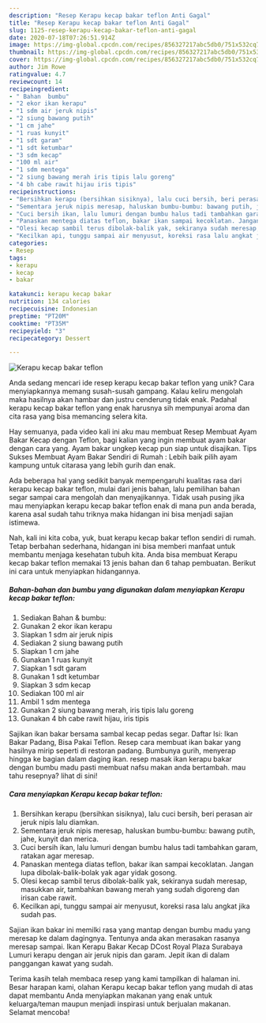 ```yaml
---
description: "Resep Kerapu kecap bakar teflon Anti Gagal"
title: "Resep Kerapu kecap bakar teflon Anti Gagal"
slug: 1125-resep-kerapu-kecap-bakar-teflon-anti-gagal
date: 2020-07-18T07:26:51.914Z
image: https://img-global.cpcdn.com/recipes/856327217abc5db0/751x532cq70/kerapu-kecap-bakar-teflon-foto-resep-utama.jpg
thumbnail: https://img-global.cpcdn.com/recipes/856327217abc5db0/751x532cq70/kerapu-kecap-bakar-teflon-foto-resep-utama.jpg
cover: https://img-global.cpcdn.com/recipes/856327217abc5db0/751x532cq70/kerapu-kecap-bakar-teflon-foto-resep-utama.jpg
author: Jim Rowe
ratingvalue: 4.7
reviewcount: 14
recipeingredient:
- " Bahan  bumbu"
- "2 ekor ikan kerapu"
- "1 sdm air jeruk nipis"
- "2 siung bawang putih"
- "1 cm jahe"
- "1 ruas kunyit"
- "1 sdt garam"
- "1 sdt ketumbar"
- "3 sdm kecap"
- "100 ml air"
- "1 sdm mentega"
- "2 siung bawang merah iris tipis lalu goreng"
- "4 bh cabe rawit hijau iris tipis"
recipeinstructions:
- "Bersihkan kerapu (bersihkan sisiknya), lalu cuci bersih, beri perasan air jeruk nipis lalu diamkan."
- "Sementara jeruk nipis meresap, haluskan bumbu-bumbu: bawang putih, jahe, kunyit dan merica."
- "Cuci bersih ikan, lalu lumuri dengan bumbu halus tadi tambahkan garam, ratakan agar meresap."
- "Panaskan mentega diatas teflon, bakar ikan sampai kecoklatan. Jangan lupa dibolak-balik-bolak yak agar yidak gosong."
- "Olesi kecap sambil terus dibolak-balik yak, sekiranya sudah meresap, masukkan air, tambahkan bawang merah yang sudah digoreng dan irisan cabe rawit."
- "Kecilkan api, tunggu sampai air menyusut, koreksi rasa lalu angkat jika sudah pas."
categories:
- Resep
tags:
- kerapu
- kecap
- bakar

katakunci: kerapu kecap bakar 
nutrition: 134 calories
recipecuisine: Indonesian
preptime: "PT20M"
cooktime: "PT35M"
recipeyield: "3"
recipecategory: Dessert

---
```



![Kerapu kecap bakar teflon](https://img-global.cpcdn.com/recipes/856327217abc5db0/751x532cq70/kerapu-kecap-bakar-teflon-foto-resep-utama.jpg)

Anda sedang mencari ide resep kerapu kecap bakar teflon yang unik? Cara menyiapkannya memang susah-susah gampang. Kalau keliru mengolah maka hasilnya akan hambar dan justru cenderung tidak enak. Padahal kerapu kecap bakar teflon yang enak harusnya sih mempunyai aroma dan cita rasa yang bisa memancing selera kita.

Hay semuanya, pada video kali ini aku mau membuat Resep Membuat Ayam Bakar Kecap dengan Teflon, bagi kalian yang ingin membuat ayam bakar dengan cara yang. Ayam bakar ungkep kecap pun siap untuk disajikan. Tips Sukses Membuat Ayam Bakar Sendiri di Rumah : Lebih baik pilih ayam kampung untuk citarasa yang lebih gurih dan enak.

Ada beberapa hal yang sedikit banyak mempengaruhi kualitas rasa dari kerapu kecap bakar teflon, mulai dari jenis bahan, lalu pemilihan bahan segar sampai cara mengolah dan menyajikannya. Tidak usah pusing jika mau menyiapkan kerapu kecap bakar teflon enak di mana pun anda berada, karena asal sudah tahu triknya maka hidangan ini bisa menjadi sajian istimewa.


Nah, kali ini kita coba, yuk, buat kerapu kecap bakar teflon sendiri di rumah. Tetap berbahan sederhana, hidangan ini bisa memberi manfaat untuk membantu menjaga kesehatan tubuh kita. Anda bisa membuat Kerapu kecap bakar teflon memakai 13 jenis bahan dan 6 tahap pembuatan. Berikut ini cara untuk menyiapkan hidangannya.

<!--inarticleads1-->

##### Bahan-bahan dan bumbu yang digunakan dalam menyiapkan Kerapu kecap bakar teflon:

1. Sediakan  Bahan &amp; bumbu:
1. Gunakan 2 ekor ikan kerapu
1. Siapkan 1 sdm air jeruk nipis
1. Sediakan 2 siung bawang putih
1. Siapkan 1 cm jahe
1. Gunakan 1 ruas kunyit
1. Siapkan 1 sdt garam
1. Gunakan 1 sdt ketumbar
1. Siapkan 3 sdm kecap
1. Sediakan 100 ml air
1. Ambil 1 sdm mentega
1. Gunakan 2 siung bawang merah, iris tipis lalu goreng
1. Gunakan 4 bh cabe rawit hijau, iris tipis


Sajikan ikan bakar bersama sambal kecap pedas segar. Daftar Isi: Ikan Bakar Padang, Bisa Pakai Teflon. Resep cara membuat ikan bakar yang hasilnya mirip seperti di restoran padang. Bumbunya gurih, menyerap hingga ke bagian dalam daging ikan. resep masak ikan kerapu bakar dengan bumbu madu pasti membuat nafsu makan anda bertambah. mau tahu resepnya? lihat di sini! 

<!--inarticleads2-->

##### Cara menyiapkan Kerapu kecap bakar teflon:

1. Bersihkan kerapu (bersihkan sisiknya), lalu cuci bersih, beri perasan air jeruk nipis lalu diamkan.
1. Sementara jeruk nipis meresap, haluskan bumbu-bumbu: bawang putih, jahe, kunyit dan merica.
1. Cuci bersih ikan, lalu lumuri dengan bumbu halus tadi tambahkan garam, ratakan agar meresap.
1. Panaskan mentega diatas teflon, bakar ikan sampai kecoklatan. Jangan lupa dibolak-balik-bolak yak agar yidak gosong.
1. Olesi kecap sambil terus dibolak-balik yak, sekiranya sudah meresap, masukkan air, tambahkan bawang merah yang sudah digoreng dan irisan cabe rawit.
1. Kecilkan api, tunggu sampai air menyusut, koreksi rasa lalu angkat jika sudah pas.


Sajian ikan bakar ini memilki rasa yang mantap dengan bumbu madu yang meresap ke dalam dagingnya. Tentunya anda akan merasakan rasanya meresap sampai. Ikan Kerapu Bakar Kecap DCost Royal Plaza Surabaya Lumuri kerapu dengan air jeruk nipis dan garam. Jepit ikan di dalam panggangan kawat yang sudah. 

Terima kasih telah membaca resep yang kami tampilkan di halaman ini. Besar harapan kami, olahan Kerapu kecap bakar teflon yang mudah di atas dapat membantu Anda menyiapkan makanan yang enak untuk keluarga/teman maupun menjadi inspirasi untuk berjualan makanan. Selamat mencoba!

